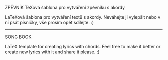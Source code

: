 ZPĚVNÍK
TeXová šablona pro vytváření zpěvníku s akordy

LaTeXová šablona pro vytváření textů s akordy. Neváhejte ji vylepšit nebo v ní psát písničky, vše prosím opět sdílejte. :)

-------------------

SONG BOOK

LaTeX template for creating lyrics with chords. Feel free to make it better or create new lyrics with it and share it please. :)
